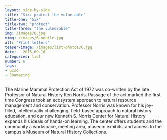```yaml
---
layout: side-by-side
title: "Six: protect the vulnerable"
title-one: "Six"
title-two: "protect"
title-three: "the vulnerable"
img: /images/6.jpg
mimg: /images/6-mobile.jpg
alt: "Print letters"
teaser-image: /images/list-photos/6.jpg
date:   2015-09-16
categories: list
number: 6
tags:
- ucsc
- 50amazing
---
```

The Marine Mammal Protection Act of 1972 was co-written by the late Professor of Natural History Ken Norris. Passage of the act marked the first time Congress took an ecosystem approach to natural resource management and conservation. Professor Norris was known for his joy-filled, intellectually challenging, field-based approach to natural history education, and our new Kenneth S. Norris Center for Natural History expands his ideals of hands-on learning. The center offers students and the community a workspace, meeting area, museum exhibits, and access to the campus's Museum of Natural History Collections. 